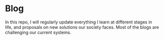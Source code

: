 # Blog
In this repo, I will regularly update everything I learn at different stages in life, and proposals on new solutions our society faces. Most of the blogs are challenging our current systems. 

